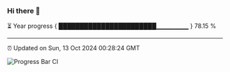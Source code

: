 ### Hi there 👋

⏳ Year progress { ███████████████████████▁▁▁▁▁▁▁ } 78.15 %

---

⏰ Updated on Sun, 13 Oct 2024 00:28:24 GMT

![Progress Bar CI](https://github.com/EinsPommes/EinsPommes/blob/main/.github/workflows/main.yml)
